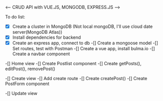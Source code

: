 <-- CRUD API with VUE.JS, MONGODB, EXPRESS.JS -->

To do list:

-[x] Create a cluster in MongoDB
(Not local mongoDB, I'll use cloud date server(MongoDB Atlas))
-[x] Install dependencies for backend
-[x] Create an express app, connect to db
-[] Create a mongoose model
-[] Set routes, test with Postman
-[] Create a vue app, install bulma.io
-[] Create a navbar component

-[] Home view
  -[] Create Postlist component
    -[] Create getPosts(),
               editPost(),
               removePost()

-[] Create view
  -[] Add create route
  -[] Create createPost()
  -[] Create PostForm component

-[] Update view
               